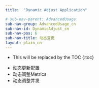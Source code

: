 ```yaml
---
title:  "Dynamic Adjust Application"

# sub-nav-parent: AdvancedUsage
sub-nav-group: AdvancedUsage_cn
sub-nav-id: DynamicAdjust_cn
sub-nav-pos: 6
sub-nav-title: 动态变更
layout: plain_cn
---
```


* This will be replaced by the TOC
{:toc}

- 动态更新配置
- 动态调整Metrics
- 动态调整并发